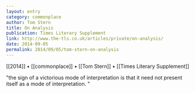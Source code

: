 ```yaml
---
layout: entry
category: commonplace
author: Tom Stern
title: On Analysis
publication: Times Literary Supplement
link: http://www.the-tls.co.uk/articles/private/on-analysis/
date: 2014-09-05
permalink: 2014/09/05/tom-stern-on-analysis
---
```


[[2014]] • [[commonplace]] • [[Tom Stern]] • [[Times Literary Supplement]]

"the sign of a victorious mode of interpretation is that it need not present itself as a mode of interpretation. "



